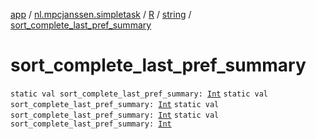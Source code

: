 [app](../../../index.md) / [nl.mpcjanssen.simpletask](../../index.md) / [R](../index.md) / [string](index.md) / [sort_complete_last_pref_summary](.)

# sort_complete_last_pref_summary

`static val sort_complete_last_pref_summary: `[`Int`](https://kotlinlang.org/api/latest/jvm/stdlib/kotlin/-int/index.html)
`static val sort_complete_last_pref_summary: `[`Int`](https://kotlinlang.org/api/latest/jvm/stdlib/kotlin/-int/index.html)
`static val sort_complete_last_pref_summary: `[`Int`](https://kotlinlang.org/api/latest/jvm/stdlib/kotlin/-int/index.html)
`static val sort_complete_last_pref_summary: `[`Int`](https://kotlinlang.org/api/latest/jvm/stdlib/kotlin/-int/index.html)